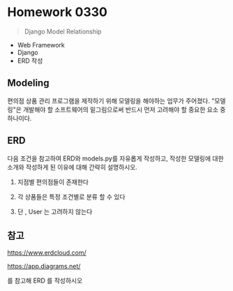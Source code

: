 # Homework 0330

> Django Model Relationship



* Web Framework
* Django
* ERD 작성



## Modeling

편의점 상품 관리 프로그램을 제작하기 위해 모델링을 해야하는 업무가 주어졌다. "모델링"은 개발해야 할 소프트웨어의 밑그림으로써 반드시 먼저 고려해야 할 중요한 요소 중 하나이다.





## ERD

다음 조건을 참고하여 ERD와 models.py를 자유롭게 작성하고, 작성한 모델링에 대한 소개와 작성하게 된 이유에 대해 간략히 설명하시오.

1) 지점별 편의점들이 존재한다

2) 각 상품들은 특정 조건별로 분류 할 수 있다

3) 단 , User 는 고려하지 않는다





## 참고

https://www.erdcloud.com/

https://app.diagrams.net/

를 참고해 ERD 를 작성하시오